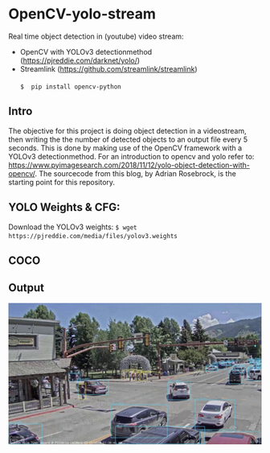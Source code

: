 # OpenCV-yolo-stream
Real time object detection in (youtube) video stream:
* OpenCV with YOLOv3 detectionmethod (https://pjreddie.com/darknet/yolo/) 
* Streamlink (https://github.com/streamlink/streamlink)
<br><br>
`$  pip install opencv-python`

## Intro

The objective for this project is doing object detection in a videostream, then writing the the number of detected objects to an output file every 5 seconds. This is done by making use of the OpenCV framework with a YOLOv3 detectionmethod. For an introduction to opencv and yolo refer to: https://www.pyimagesearch.com/2018/11/12/yolo-object-detection-with-opencv/. The sourcecode from this blog, by Adrian Rosebrock, is the starting point for this repository.

## YOLO Weights & CFG:
Download the YOLOv3 weights:
 `$ wget https://pjreddie.com/media/files/yolov3.weights`

## COCO

## Output
![](output1.jpg)

